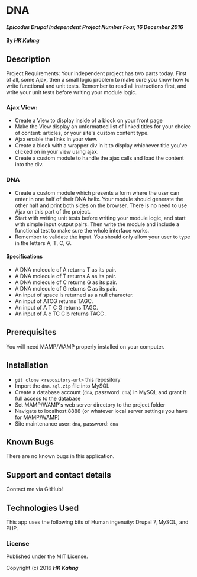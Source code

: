 # DNA

#### _Epicodus Drupal Independent Project Number Four, 16 December 2016_

#### By _**HK Kahng**_

## Description

Project Requirements: Your independent project has two parts today. First of all, some Ajax, then a small logic problem to make sure you know how to write functional and unit tests. Remember to read all instructions first, and write your unit tests before writing your module logic.

### Ajax View:

* Create a View to display inside of a block on your front page
* Make the View display an unformatted list of linked titles for your choice of content: articles, or your site's custom content type.
* Ajax enable the links in your view.
* Create a block with a wrapper div in it to display whichever title you've clicked on in your view using ajax.
* Create a custom module to handle the ajax calls and load the content into the div.

### DNA

* Create a custom module which presents a form where the user can enter in one half of their DNA helix. Your module should generate the other half and print both sides on the browser. There is no need to use Ajax on this part of the project.
* Start with writing unit tests before writing your module logic, and start with simple input output pairs. Then write the module and include a functional test to make sure the whole interface works.
* Remember to validate the input. You should only allow your user to type in the letters A, T, C, G.

#### Specifications

* A DNA molecule of A returns T as its pair.
* A DNA molecule of T returns A as its pair.
* A DNA molecule of C returns G as its pair.
* A DNA molecule of G returns C as its pair.
* An input of space is returned as a null character.
* An input of ATCG returns TAGC.
* An input of A T C G returns TAGC.
* An input of A c TC G b returns TAGC .

## Prerequisites

You will need MAMP/WAMP properly installed on your computer.

## Installation

* `git clone <repository-url>` this repository
* Import the `dna.sql.zip` file into MySQL
* Create a database account (`dna`, password: `dna`) in MySQL and grant it full access to the database
* Set MAMP/WAMP's web server directory to the project folder
* Navigate to localhost:8888 (or whatever local server settings you have for MAMP/WAMP)
* Site maintenance user: `dna`, password: `dna`

## Known Bugs

There are no known bugs in this application.

## Support and contact details

Contact me via GitHub!

## Technologies Used

This app uses the following bits of Human ingenuity: Drupal 7, MySQL, and PHP.

### License

Published under the MIT License.

Copyright (c) 2016 **_HK Kahng_**
